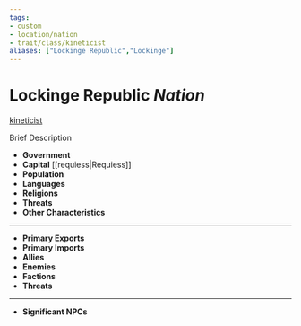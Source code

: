 ```yaml
---
tags:
- custom
- location/nation 
- trait/class/kineticist 
aliases: ["Lockinge Republic","Lockinge"]
---
```

# Lockinge Republic *Nation*
[kineticist](../../../rules-custom/traits/kineticist.md) 

Brief Description

- **Government** 
- **Capital** [[requiess|Requiess]] 
- **Population** 
- **Languages** 
- **Religions**
- **Threats** 
- **Other Characteristics** 
---
- **Primary Exports** 
- **Primary Imports** 
- **Allies** 
- **Enemies** 
- **Factions** 
- **Threats** 
---
- **Significant NPCs** 